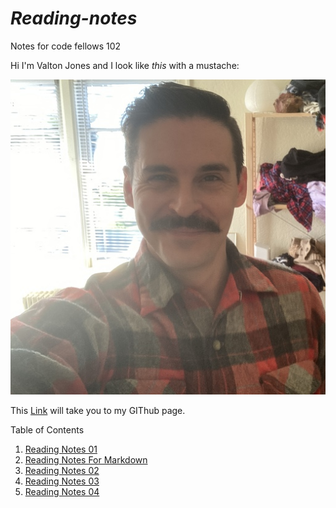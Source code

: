 # *Reading-notes*
Notes for code fellows 102

Hi I'm Valton Jones and I look like *this* with a mustache:


![](T02MD9XTF-U01MEN28MJM-c0ee9d40748d-512.jpg)


This [Link](https://github.com/jones-trae) will take you to my GIThub page.


Table of Contents

1. [Reading Notes 01](reading-notes01.md)
2. [Reading Notes For Markdown](markdown.md)
3. [Reading Notes 02](reading-notes02.md)
4. [Reading Notes 03](reading-notes03.md)
5. [Reading Notes 04]()
